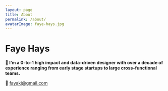 ```yaml
---
layout: page
title: About
permalink: /about/
avatarImage: faye-hays.jpg
---
```


# Faye Hays

**👋 I’m a 0-to-1 high impact and data-driven designer with over a decade of experience ranging from early stage startups to large cross-functional teams.**

📩 <a href="mailto:fayaki@gmail.com">fayaki@gmail.com</a>
